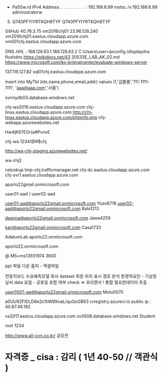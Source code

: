 * Pa55w.rd
 IPv4 Address. . . . . . . . . . . : 192.168.6.99
mstsc /v:192.168.6.99
administratorw
5) Q740PFYIYRTKQH8TYF
Q740PFYIYRTKQH8TYF

GitHub
40.76.3.75
vm2016chj01
23.96.126.240
vm2016chj01.eastus.cloudapp.azure.com
vm001chj.eastus.cloudapp.azure.com

  DNS 서버. : 168.126.63.1
                     168.126.63.2
C:\Users\user>ipconfig /displaydns
flushdns
https://wikidocs.net/43
20533E_LAB_AK_02.md
https://www.microsoft.com/ko-kr/evalcenter/evaluate-windows-server

137.116.127.82
sql01chj.eastus.cloudapp.azure.com

insert into MyTbl (idx,name,phone,email,addr)
values (1,'김똘똘','111-1111-1111',
'aaa@aaa.com','서울')

svrmydb03.database.windows.net

chj-ws2016.eastus.cloudapp.azure.com
chj-linux.eastus.cloudapp.azure.com
http://chj-linux.eastus.cloudapp.azure.com/phpinfo.php
chj-webapp.azurewebsites.net

Hw4jK67EGr(a#PvnxE

chj-wa
1234!@#$chj

http://wa-chj-staging.azurewebsites.net/

wa-chj2

nslookup tmp-chj.trafficmanager.net
chj-dc.eastus.cloudapp.azure.com
chj-svr1.eastus.cloudapp.azure.com

aporlo22gmail.onmicrosoft.com


user01-aad / user02-aad

user01-aad@aporlo22gmail.onmicrosoft.com
Yozo6718
user02-aad@aporlo22gmail.onmicrosoft.com
Balo1213

deanna@aporlo22gmail.onmicrosoft.com
Jawa4259

kari@aporlo22gmail.onmicrosoft.com
Casa1733

AdatumLab
aporlo22.onmicrosoft.com

aporlo22.onmicrosoft.com

@
MS=ms13551974
3600

ppt 파일 다운
홈피 - 엑셀파일

전동킥보드 수요예측모델
회사 dataset
회원 위치 표시 경로 분석 
환경적요인 - 기상청 날씨 data
요일 - 공휴일 포함 여부 check
=> 프리랜서 !
통합 필요한데이터 추출 

user0507-aad@aporlo22gmail.onmicrosoft.com
Motu0070


a0UU92FtDLD8e2c1hW9XnaL/quQxGB63
crregistry.azurecr.io
public ip : 40.87.46.182

vs2017.eastus.cloudapp.azure.com
sv0508.database.windows.net
Student

root 
1234

http://www.all-con.co.kr/ 공모전

# 자격증 _ cisa : 감리 ( 1년 40-50 // 객관식 )